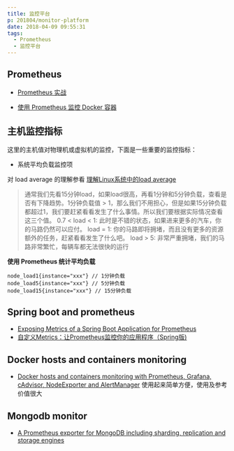 ```yaml
---
title: 监控平台
p: 201804/monitor-platform
date: 2018-04-09 09:55:31
tags:
  - Prometheus
  - 监控平台
---
```


## Prometheus

- [Prometheus 实战](https://songjiayang.gitbooks.io/prometheus/content/)

- [使用 Prometheus 监控 Docker 容器](https://segmentfault.com/a/1190000002527178) 


## 主机监控指标

这里的主机值对物理机或虚拟机的监控，下面是一些重要的监控指标：

- 系统平均负载监控项

对 load average 的理解参看 [理解Linux系统中的load average](http://blog.51cto.com/8088809/1623552)

> 通常我们先看15分钟load，如果load很高，再看1分钟和5分钟负载，查看是否有下降趋势。1分钟负载值 > 1，那么我们不用担心，但是如果15分钟负载都超过1，我们要赶紧看看发生了什么事情。所以我们要根据实际情况查看这三个值。
> 0.7 < load < 1: 此时是不错的状态，如果进来更多的汽车，你的马路仍然可以应付。
load = 1: 你的马路即将拥堵，而且没有更多的资源额外的任务，赶紧看看发生了什么吧。
load > 5: 非常严重拥堵，我们的马路非常繁忙，每辆车都无法很快的运行

**使用 Prometheus 统计平均负载**
```shell
node_load1{instance="xxx"} // 1分钟负载
node_load5{instance="xxx"} // 5分钟负载
node_load15{instance="xxx"} // 15分钟负载
```

## Spring boot and prometheus

- [Exposing Metrics of a Spring Boot Application for Prometheus](https://reflectoring.io/monitoring-spring-boot-with-prometheus/)
- [自定义Metrics：让Prometheus监控你的应用程序（Spring版)](http://yunlzheng.github.io/2018/01/24/use-prometheus-monitor-your-spring-boot-application/)

## Docker hosts and containers monitoring

- [Docker hosts and containers monitoring with Prometheus, Grafana, cAdvisor, NodeExporter and AlertManager](https://github.com/stefanprodan/dockprom)
使用起来简单方便，使用及参考价值很大

## Mongodb monitor

- [A Prometheus exporter for MongoDB including sharding, replication and storage engines](https://github.com/percona/mongodb_exporter)


